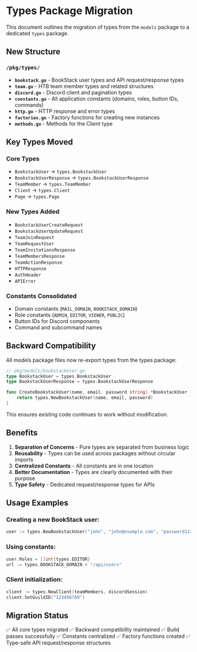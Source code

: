 # Types Package Migration

This document outlines the migration of types from the `models` package to a dedicated `types` package.

## New Structure

### `/pkg/types/`

- **`bookstack.go`** - BookStack user types and API request/response types
- **`team.go`** - HTB team member types and related structures
- **`discord.go`** - Discord client and pagination types
- **`constants.go`** - All application constants (domains, roles, button IDs, commands)
- **`http.go`** - HTTP response and error types
- **`factories.go`** - Factory functions for creating new instances
- **`methods.go`** - Methods for the Client type

## Key Types Moved

### Core Types

- `BookstackUser` → `types.BookstackUser`
- `BookstackUserResponse` → `types.BookstackUserResponse`
- `TeamMember` → `types.TeamMember`
- `Client` → `types.Client`
- `Page` → `types.Page`

### New Types Added

- `BookstackUserCreateRequest`
- `BookstackUserUpdateRequest`
- `TeamJoinRequest`
- `TeamRequestUser`
- `TeamInvitationsResponse`
- `TeamMembersResponse`
- `TeamActionResponse`
- `HTTPResponse`
- `AuthHeader`
- `APIError`

### Constants Consolidated

- Domain constants (`MAIL_DOMAIN`, `BOOKSTACK_DOMAIN`)
- Role constants (`ADMIN`, `EDITOR`, `VIEWER`, `PUBLIC`)
- Button IDs for Discord components
- Command and subcommand names

## Backward Compatibility

All models package files now re-export types from the types package:

```go
// pkg/models/bookstackUser.go
type BookstackUser = types.BookstackUser
type BookstackUserResponse = types.BookstackUserResponse

func CreateBookstackUser(name, email, password string) *BookstackUser {
    return types.NewBookstackUser(name, email, password)
}
```

This ensures existing code continues to work without modification.

## Benefits

1. **Separation of Concerns** - Pure types are separated from business logic
2. **Reusability** - Types can be used across packages without circular imports
3. **Centralized Constants** - All constants are in one location
4. **Better Documentation** - Types are clearly documented with their purpose
5. **Type Safety** - Dedicated request/response types for APIs

## Usage Examples

### Creating a new BookStack user:

```go
user := types.NewBookstackUser("john", "john@example.com", "password123")
```

### Using constants:

```go
user.Roles = []int{types.EDITOR}
url := types.BOOKSTACK_DOMAIN + "/api/users"
```

### Client initialization:

```go
client := types.NewClient(teamMembers, discordSession)
client.SetGuildID("123456789")
```

## Migration Status

✅ All core types migrated
✅ Backward compatibility maintained
✅ Build passes successfully
✅ Constants centralized
✅ Factory functions created
✅ Type-safe API request/response structures
